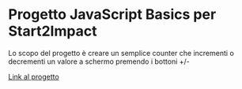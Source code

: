 # Progetto JavaScript Basics per Start2Impact

Lo scopo del progetto è creare un semplice counter che incrementi o decrementi un valore a schermo premendo i bottoni +/-

[Link al progetto]()
